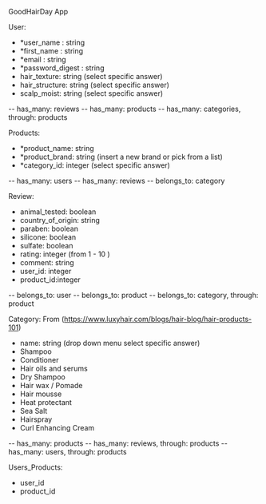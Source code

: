 GoodHairDay App

User:
- *user_name : string
- *first_name : string
- *email : string
- *password_digest : string
- hair_texture: string (select specific answer) 
- hair_structure: string (select specific answer)
- scalp_moist: string (select specific answer)

-- has_many: reviews
-- has_many: products
-- has_many: categories, through: products


Products:
- *product_name: string
- *product_brand: string (insert a new brand or pick from a list)
- *category_id: integer (select specific answer)

-- has_many: users
-- has_many: reviews
-- belongs_to: category

Review:
- animal_tested: boolean
- country_of_origin: string
- paraben: boolean
- silicone: boolean
- sulfate: boolean
- rating: integer (from 1 - 10 )
- comment: string
- user_id: integer
- product_id:integer

-- belongs_to: user
-- belongs_to: product
-- belongs_to: category, through: product

Category: From (https://www.luxyhair.com/blogs/hair-blog/hair-products-101)
- name: string (drop down menu select specific answer)
- Shampoo
- Conditioner
- Hair oils and serums
- Dry Shampoo
- Hair wax / Pomade
- Hair mousse
- Heat protectant
- Sea Salt
- Hairspray
- Curl Enhancing Cream

-- has_many: products
-- has_many: reviews, through: products
-- has_many: users, through: products

Users_Products:
- user_id
- product_id